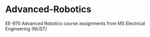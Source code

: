 # Advanced-Robotics
EE-970 Advanced Robotics course assignments from MS Electrical Engineering (NUST)
